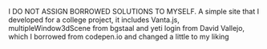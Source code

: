 I DO NOT ASSIGN BORROWED SOLUTIONS TO MYSELF.
A simple site that I developed for a college project, it includes Vanta.js, multipleWindow3dScene from bgstaal and yeti login from David Vallejo, which I borrowed from codepen.io and changed a little to my liking
